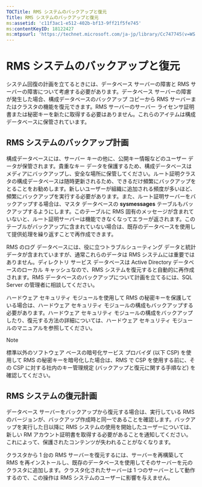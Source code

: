 ```yaml
---
TOCTitle: RMS システムのバックアップと復元
Title: RMS システムのバックアップと復元
ms:assetid: 'c11f3ac1-e512-402b-bf13-9ff21f5fe745'
ms:contentKeyID: 18122427
ms:mtpsurl: 'https://technet.microsoft.com/ja-jp/library/Cc747745(v=WS.10)'
---
```


RMS システムのバックアップと復元
================================

システム回復の計画を立てるときには、データベース サーバーの障害と RMS サーバーの障害について考慮する必要があります。データベース サーバーの障害が発生した場合、構成データベースのバックアップ コピーから RMS サーバーまたはクラスタの機能を復元できます。RMS サーバーのサーバー ライセンサ証明書または秘密キーを新たに取得する必要はありません。これらのアイテムは構成データベースに保管されています。

RMS システムのバックアップ計画
------------------------------

構成データベースには、サーバー キーの他に、公開キー情報などのユーザー データが保管されます。貴重なキー データを保護するため、構成データベースはメディアにバックアップし、安全な場所に保管してください。ルート証明クラスタの構成データベースは随時更新されるため、できるだけ頻繁にバックアップをとることをお勧めします。新しいユーザーが組織に追加される頻度が多いほど、頻繁にバックアップを実行する必要があります。また、ルート証明サーバーをバックアップする場合は、マスタ データベースの **sysmessages** テーブルもバックアップするようにします。このテーブルに RMS 固有のメッセージが含まれていないと、ルート証明サーバーは機能できなくなってエラーが返されます。このテーブルがバックアップに含まれていない場合は、既存のデータベースを使用して提供処理を繰り返すことで再作成できます。

RMS のログ データベースには、役に立つトラブルシューティング データと統計データが含まれていますが、通常これらのデータは RMS システムには重要ではありません。ディレクトリ サービス データベースは Active Directory データベースのローカル キャッシュなので、RMS システムを復元すると自動的に再作成されます。RMS データベースのバックアップについて計画を立てるには、SQL Server の管理者に相談してください。

ハードウェア セキュリティ モジュールを使用して RMS の秘密キーを保護している場合は、ハードウェア セキュリティ モジュールの構成もバックアップする必要があります。ハードウェア セキュリティ モジュールの構成をバックアップしたり、復元する方法の詳細については、ハードウェア セキュリティ モジュールのマニュアルを参照してください。

> [!NOTE]
> 標準以外のソフトウェア ベースの暗号化サービス プロバイダ (以下 CSP) を使用して RMS の秘密キーを暗号化した場合は、RMS で CSP を使用する前に、その CSP に対する社内のキー管理規定 (バックアップと復元に関する手順など) を確認してください。 

RMS システムの復元計画
----------------------

データベース サーバーをバックアップから復元する場合は、実行している RMS のバージョンが、バックアップ作成時と同一であることを確認します。バックアップを実行した日以降に RMS システムの使用を開始したユーザーについては、新しい RM アカウント証明書を取得する必要があることを通知してください。これによって、保護されたコンテンツが失われることがなくなります。

クラスタから 1 台の RMS サーバーを復元するには、サーバーを再構築して RMS を再インストールし、既存のデータベースを使用してそのサーバーを元のクラスタに追加します。クラスタ化されたサーバーは 1 つのサーバーとして動作するので、この操作は RMS システムのユーザーに影響を与えません。
